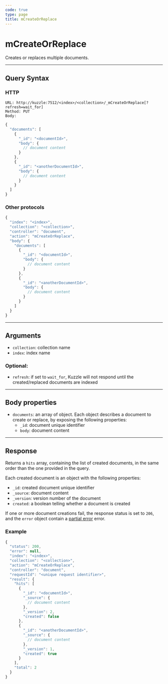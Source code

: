 ```yaml
---
code: true
type: page
title: mCreateOrReplace
---
```


# mCreateOrReplace



Creates or replaces multiple documents.

---

## Query Syntax

### HTTP

```http
URL: http://kuzzle:7512/<index>/<collection>/_mCreateOrReplace[?refresh=wait_for]
Method: PUT
Body:
```

```js
{
  "documents": [
    {
      "_id": "<documentId>",
      "body": {
        // document content
      }
    },
    {
      "_id": "<anotherDocumentId>",
      "body": {
        // document content
      }
    }
  ]
}
```

### Other protocols

```js
{
  "index": "<index>",
  "collection": "<collection>",
  "controller": "document",
  "action": "mCreateOrReplace",
  "body": {
    "documents": [
      {
        "_id": "<documentId>",
        "body": {
          // document content
        }
      },
      {
        "_id": "<anotherDocumentId>",
        "body": {
          // document content
        }
      }
    ]
  }
}
```

---

## Arguments

- `collection`: collection name
- `index`: index name

### Optional:

- `refresh`: if set to `wait_for`, Kuzzle will not respond until the created/replaced documents are indexed

---

## Body properties

- `documents`: an array of object. Each object describes a document to create or replace, by exposing the following properties:
  - `_id`: document unique identifier
  - `body`: document content

---

## Response

Returns a `hits` array, containing the list of created documents, in the same order than the one provided in the query.

Each created document is an object with the following properties:

- `_id`: created document unique identifier
- `_source`: document content
- `_version`: version number of the document
- `created`: a boolean telling whether a document is created

If one or more document creations fail, the response status is set to `206`, and the `error` object contain a [partial error](/core/2/api/essentials/errors/handling#partialerror) error.

### Example

```js
{
  "status": 200,
  "error": null,
  "index": "<index>",
  "collection": "<collection>",
  "action": "mCreateOrReplace",
  "controller": "document",
  "requestId": "<unique request identifier>",
  "result": {
    "hits": [
      {
        "_id": "<documentId>",
        "_source": {
          // document content
        },
        "_version": 2,
        "created": false
      },
      {
        "_id": "<anotherDocumentId>",
        "_source": {
          // document content
        },
        "_version": 1,
        "created": true
      }
    ],
    "total": 2
  }
}
```
